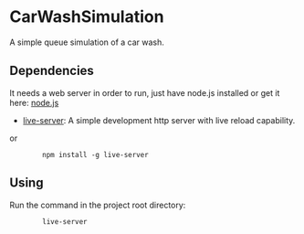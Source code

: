 # CarWashSimulation

A simple queue simulation of a car wash.

## Dependencies
It needs a web server in order to run, just have node.js installed or get it here: [node.js](https://nodejs.org/en/download/)

- [live-server](https://github.com/tapio/live-server): A simple development http server with live reload capability.

or

	        npm install -g live-server

## Using
Run the command in the project root directory:

            live-server